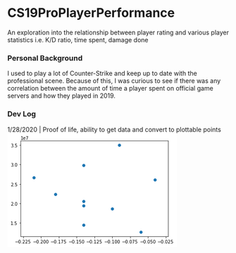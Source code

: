 # CS19ProPlayerPerformance
An exploration into the relationship between player rating and various player statistics i.e. K/D ratio, time spent, damage done

### Personal Background
I used to play a lot of Counter-Strike and keep up to date with the professional scene. Because of this, I was curious to see if there was any correlation between the amount of time a player spent on official game servers and how they played in 2019.

### Dev Log
1/28/2020 | Proof of life, ability to get data and convert to plottable points
![Alpha](https://github.com/mx101/imagesDump/blob/master/CS19Alpha.png)
